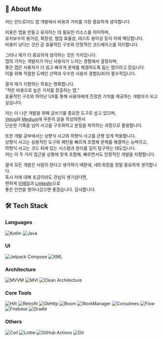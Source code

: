 

## 🌟 About Me

저는 안드로이드 앱 개발에서 비용과 가치를 가장 중요하게 생각합니다.  

비용은 앱을 만들고 유지하는 데 필요한 리소스를 의미하며,  
유지보수의 용이성, 확장성, 협업 효율성, 테스트 용이성 등이 이에 해당합니다.  
비용이 낮다는 것은 곧 효율적인 구조와 안정적인 코드베이스를 의미합니다.  

그러나 제가 더 중요하게 생각하는 것은 가치입니다.  
앱의 가치는 개발자가 아닌 사용자가 느끼는 경험에서 결정되며,  
좋은 앱은 사용자가 더 쉽고 빠르게 문제를 해결하도록 돕는 앱이라고 믿습니다.  
이를 위해 적절한 도메인 선택과 우수한 사용자 경험(UX)이 필수적입니다.  

결국 제가 지향하는 목표는 명확합니다.  
“적은 비용으로 높은 가치를 창출하는 앱.”  
효율적인 구조와 뛰어난 UX를 통해 사용자에게 진정한 가치를 제공하는 개발자가 되고 싶습니다.  

저는 더 나은 개발을 위해 글쓰기를 중요한 도구로 삼고 있으며,  
[Velog](https://velog.io/@malcongmalcom/series)와 [Medium](https://medium.com/@malcongmalcom)에 꾸준히 글을 작성하면서  
단순한 기록을 넘어 사고를 구조화하고 본질을 파악하는 과정으로 활용합니다.  

또한 개발 공부에서는 상향식 사고와 하향식 사고를 균형 있게 적용합니다.  
상향식 사고는 실용적인 도구와 패턴을 빠르게 조합해 문제를 해결하는 능력이고,  
하향식 사고는 코드 뒤에 있는 시스템과 원리를 깊이 탐구하는 태도입니다.  
저는 이 두 가지 접근을 상황에 맞게 조합해, 빠르면서도 안정적인 개발을 지향합니다.  

결국 모든 개발은 사람이 한다고 생각하기 때문에, 네트워킹을 정말 중요하게 생각합니다.  
혹시 저에 대해 조금이라도 관심이 생기셨다면,  
편하게 [이메일](mailto:ikmin7373@naver.com)과 [LinkedIn](https://www.linkedin.com/in/dongik-seo-9ab9bb309/)으로  
좋은 인연을 쌓아나갔으면 좋겠습니다. 감사합니다.  

## 🛠 Tech Stack
### Languages  
![Kotlin](https://img.shields.io/badge/Kotlin-7F52FF?style=for-the-badge&logo=kotlin&logoColor=white)
![Java](https://img.shields.io/badge/Java-007396?style=for-the-badge&logo=java&logoColor=white)

### UI  
![Jetpack Compose](https://img.shields.io/badge/Compose-4285F4?style=for-the-badge&logo=jetpackcompose&logoColor=white)
![XML](https://img.shields.io/badge/XML-FF6600?style=for-the-badge)

### Architecture  
![MVVM](https://img.shields.io/badge/MVVM-000000?style=for-the-badge)
![MVI](https://img.shields.io/badge/MVI-000000?style=for-the-badge)
![Clean Architecture](https://img.shields.io/badge/Clean%20Architecture-000000?style=for-the-badge)

### **Core Tools**  
![Hilt](https://img.shields.io/badge/Hilt-4285F4?style=for-the-badge)
![Retrofit](https://img.shields.io/badge/Retrofit-009688?style=for-the-badge)
![OkHttp](https://img.shields.io/badge/OkHttp-00695C?style=for-the-badge)
![Room](https://img.shields.io/badge/Room-FF5722?style=for-the-badge)
![WorkManager](https://img.shields.io/badge/WorkManager-009688?style=for-the-badge)
![Coroutines](https://img.shields.io/badge/Coroutines-FF4081?style=for-the-badge)
![Flow](https://img.shields.io/badge/Flow-FF4081?style=for-the-badge)
![Firebase](https://img.shields.io/badge/Firebase-FFCA28?style=for-the-badge)
![Gradle](https://img.shields.io/badge/Gradle-02303A?style=for-the-badge&logo=gradle&logoColor=white)

### **Others**  
![Coil](https://img.shields.io/badge/Coil-4285F4?style=for-the-badge)
![Lottie](https://img.shields.io/badge/Lottie-00B3E6?style=for-the-badge)
![GitHub Actions](https://img.shields.io/badge/GitHub%20Actions-2088FF?style=for-the-badge)
![Git](https://img.shields.io/badge/Git-F05032?style=for-the-badge&logo=git&logoColor=white)

